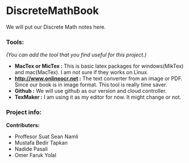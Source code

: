 # DiscreteMathBook
We will put our Discrete Math notes here.

### Tools: 
_(You can add the tool that you find useful for this project.)_
  - **MacTex or MicTex :** This is basic latex packages for windows(MikTex) and mac(MacTex). I am not sure if they works on Linux.
  - **http://www.onlineocr.net :** The text converter from an image or PDF. Since our book is in image format. This tool is really time saver.
  - **Github :** We will use github as our version and cloud controller.
  - **TexMaker :** I am using it as my editor for now. It might change or not.
 
### Project info:

**Contributers:**
- Proffesor Suat Sean Namli
- Mustafa Bedir Tapkan
- Nadide Pasali
- Omer Faruk Yolal
